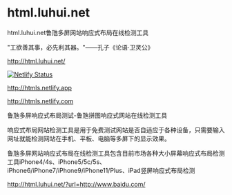 # html.luhui.net
html.luhui.net鲁虺多屏网站响应式布局在线检测工具

"工欲善其事，必先利其器。"——孔子《论语·卫灵公》

http://html.luhui.net/

[![Netlify Status](https://api.netlify.com/api/v1/badges/5f91cc8a-15b8-49a7-bc53-13b0caf65a01/deploy-status)](https://app.netlify.com/sites/htmls/deploys)

http://htmls.netlify.app

http://htmls.netlify.com

鲁虺多屏响应式布局测试-鲁虺拼图响应式网站在线检测工具

响应式布局网站检测工具是用于免费测试网站是否自适应于各种设备，只需要输入网址就能检测网站在手机、平板、电脑等多屏下的显示效果。

鲁虺多屏网站响应式布局在线检测工具包含目前市场各种大小屏幕响应式布局检测工具iPhone4/4s、iPhone5/5c/5s、iPhone6/iPhone7/iPhone9/iPhone11/Plus、iPad竖屏响应式布局检测


http://html.luhui.net/?url=http://www.baidu.com/







































